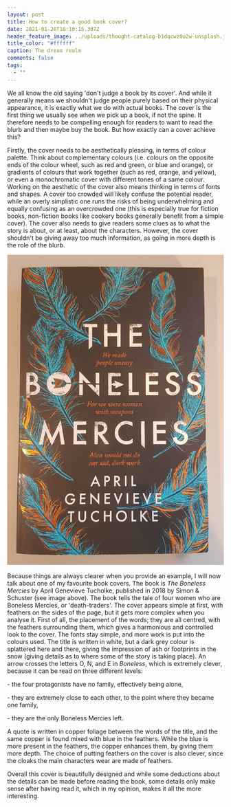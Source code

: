```yaml
---
layout: post
title: How to create a good book cover?
date: 2021-01-26T16:10:15.307Z
header_feature_image: ../uploads/thought-catalog-b1dqcwz0u2w-unsplash.jpg
title_color: "#ffffff"
caption: The dream realm
comments: false
tags:
  - ""
---
```

We all know the old saying 'don't judge a book by its cover'. And while it generally means we shouldn't judge people purely based on their physical appearance, it is exactly what we do with actual books. The cover is the first thing we usually see when we pick up a book, if not the spine. It therefore needs to be compelling enough for readers to want to read the blurb and then maybe buy the book. But how exactly can a cover achieve this?

Firstly, the cover needs to be aesthetically pleasing, in terms of colour palette. Think about complementary colours (i.e. colours on the opposite ends of the colour wheel, such as red and green, or blue and orange), or gradients of colours that work together (such as red, orange, and yellow), or even a monochromatic cover with different tones of a same colour. Working on the aesthetic of the cover also means thinking in terms of fonts and shapes. A cover too crowded will likely confuse the potential reader, while an overly simplistic one runs the risks of being underwhelming and equally confusing as an overcrowded one (this is especially true for fiction books, non-fiction books like cookery books generally benefit from a simple cover). The cover also needs to give readers some clues as to what the story is about, or at least, about the characters. However, the cover shouldn't be giving away too much information, as going in more depth is the role of the blurb.

![](../uploads/boneless-mercies-cover.jpg)

Because things are always clearer when you provide an example, I will now talk about one of my favourite book covers. The book is *The Boneless Mercies* by April Genevieve Tucholke, published in 2018 by Simon & Schuster (see image above). The book tells the tale of four women who are Boneless Mercies, or 'death-traders'. The cover appears simple at first, with feathers on the sides of the page, but it gets more complex when you analyse it. First of all, the placement of the words; they are all centred, with the feathers surrounding them, which gives a harmonious and controlled look to the cover. The fonts stay simple, and more work is put into the colours used. The title is written in white, but a dark grey colour is splattered here and there, giving the impression of ash or footprints in the snow (giving details as to where some of the story is taking place). An arrow crosses the letters O, N, and E in *Boneless*, which is extremely clever, because it can be read on three different levels:

\- the four protagonists have no family, effectively being alone,

\- they are extremely close to each other, to the point where they became one family,

\- they are the only Boneless Mercies left.

A quote is written in copper foliage between the words of the title, and the same copper is found mixed with blue in the feathers. While the blue is more present in the feathers, the copper enhances them, by giving them more depth. The choice of putting feathers on the cover is also clever, since the cloaks the main characters wear are made of feathers.

Overall this cover is beautifully designed and while some deductions about the details can be made before reading the book, some details only make sense after having read it, which in my opinion, makes it all the more interesting.